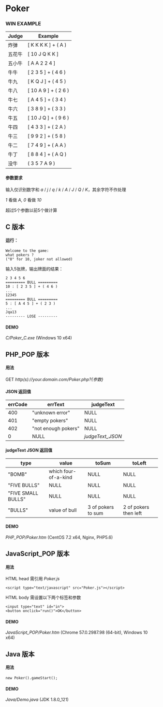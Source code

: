 # Poker
### WIN EXAMPLE
Judge | Example
--- | ---
炸弹 | [ K K K K ] + ( A )
五花牛 | [ 10 J Q K K ]
五小牛 | [ A A 2 2 4 ]
牛牛 | [ 2 3 5 ] + ( 4 6 )
牛九 | [ K Q J ] + ( 4 5 )
牛八 | [ 10 A 9 ] + ( 2 6 )
牛七 | [ A 4 5 ] + ( 3 4 )
牛六 | [ 3 8 9 ] + ( 3 3 )
牛五 | [ 10 J Q ] + ( 9 6 )
牛四 | [ 4 3 3 ] + ( 2 A )
牛三 | [ 9 9 2 ] + ( 5 8 )
牛二 | [ 7 4 9 ] + ( A A )
牛丁 | [ 8 8 4 ] + ( A Q )
没牛 | ( 3 5 7 A 9 )


#### 参数要求

输入仅识别数字和 *a* / *j* / *q* / *k* / *A* / *J* / *Q* / *K*，其余字符不作处理

*1* 看做 *A*, *0* 看做 *10*

超过5个参数以前5个做计算

## C 版本

#### 运行：

```
Welcome to the game:
what pokers ?
("0" for 10, joker not allowed)
```
输入5张牌，输出牌面的结果：
```
2 3 4 5 6
========= BULL =========
10 : [ 2 3 5 ] + ( 4 6 )
...
12345
========= BULL =========
5 : [ A 4 5 ] + ( 2 3 )
...
Jqa13
--------- LOSE ---------
```

#### DEMO

*C/Poker_C.exe* (Windows 10 x64)

## PHP_POP 版本

#### 用法

GET *http(s)://your.domain.com/Poker.php?{参数}*

#### JSON 返回值

errCode | errText | judgeText
--- | --- | ---
400 | "unknown error" | NULL
401 | "empty pokers" | NULL
402 | "not enough pokers" | NULL
0 | NULL | *judgeText_JSON*

#### judgeText JSON 返回值

type | value | toSum | toLeft
--- | --- | --- | ---
"BOMB" | which four-of-a-kind | NULL | NULL
"FIVE BULLS" | NULL | NULL | NULL | NULL
"FIVE SMALL BULLS" | NULL | NULL | NULL | NULL
"BULLS" | value of bull | 3 of pokers to sum | 2 of pokers then left

#### DEMO

*PHP_POP/Poker.htm*  (CentOS 7.2 x64, Nginx, PHP5.6)

## JavaScript_POP 版本

#### 用法

HTML head 需引用 *Poker.js*

```
<script type="text/javascript" src="Poker.js"></script>
```

HTML body 需设置以下两个标签和参数

```
<input type="text" id="in">
<button onclick="run()">OK</button>
```

#### DEMO

*JavaScript_POP/Poker.htm* (Chrome 57.0.2987.98 (64-bit), Windows 10 x64)

## Java 版本

#### 用法

```
new Poker().gameStart();

```

#### DEMO

*Java/Demo.java* (JDK 1.8.0_121)